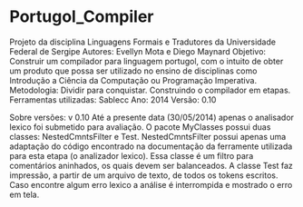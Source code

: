 Portugol_Compiler
=================
Projeto da disciplina Linguagens Formais e Tradutores da Universidade Federal de Sergipe
Autores: Evellyn Mota e Diego Maynard
Objetivo: Construir um compilador para linguagem portugol, com o intuito de obter um produto que possa ser utilizado no ensino
de disciplinas como Introdução a Ciência da Computação ou Programação Imperativa.
Metodologia: Dividir para conquistar. Construindo o compilador em etapas.
Ferramentas utilizadas: Sablecc
Ano: 2014
Versão: 0.10

Sobre versões:
 v 0.10
 Até a presente data (30/05/2014) apenas o analisador lexico foi submetido para avaliação.
 O pacote MyClasses possui duas classes: NestedCmntsFilter e Test.
 NestedCmntsFilter possui apenas uma adaptação do código encontrado na documentação da ferramente utilizada para esta etapa
 (o analizador lexico). Essa classe é um filtro para comentários aninhados, os quais devem ser balanceados. 
 A classe Test faz impressão, a partir de um arquivo de texto, de todos os tokens escritos. Caso encontre algum erro lexico 
 a análise é interrompida e mostrado o erro em tela.
 
